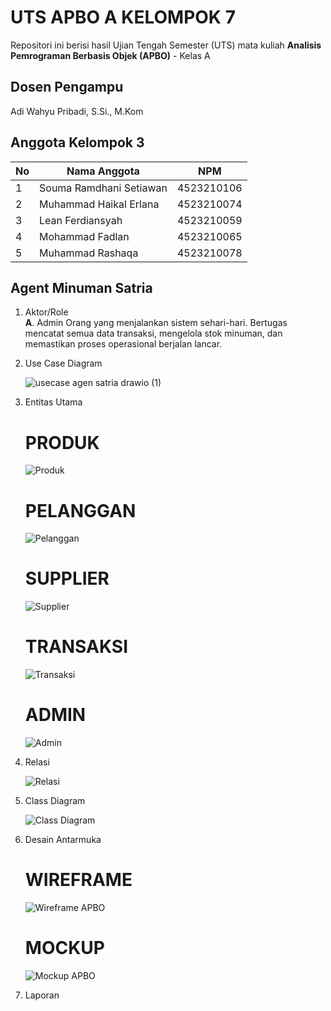 # UTS APBO A KELOMPOK 7

Repositori ini berisi hasil Ujian Tengah Semester (UTS) mata kuliah **Analisis Pemrograman Berbasis Objek (APBO)** - Kelas A

## Dosen Pengampu
Adi Wahyu Pribadi, S.Si., M.Kom

## Anggota Kelompok 3

| No | Nama Anggota            | NPM         |
|----|-------------------------|-------------|
| 1  | Souma Ramdhani Setiawan | 4523210106  |
| 2  | Muhammad Haikal Erlana  | 4523210074  |
| 3  | Lean Ferdiansyah        | 4523210059  |
| 4  | Mohammad Fadlan         | 4523210065  |
| 5  | Muhammad Rashaqa        | 4523210078  |

## Agent Minuman Satria

1. Aktor/Role  
**A**. Admin
Orang yang menjalankan sistem sehari-hari. Bertugas mencatat semua data transaksi, mengelola stok minuman, dan memastikan proses operasional berjalan lancar.

2. Use Case Diagram
   
   ![usecase agen satria drawio (1)](https://github.com/user-attachments/assets/ebb0c4c2-3edc-40fa-b6fd-944d4ba3daf4)
  
3. Entitas Utama
   # PRODUK
   ![Produk](https://github.com/user-attachments/assets/6f8b9ff4-4679-44fd-b87d-e74d302b0f80)

   # PELANGGAN
   ![Pelanggan](https://github.com/user-attachments/assets/cc6450ef-89b6-4e5e-b196-53cbab0b2085)

   # SUPPLIER
   ![Supplier](https://github.com/user-attachments/assets/e561103f-12a8-4ebb-a135-53d43ed21f30)

   # TRANSAKSI
   ![Transaksi](https://github.com/user-attachments/assets/25e621de-dd03-42bf-beef-90a966775c4a)

   # ADMIN
   ![Admin](https://github.com/user-attachments/assets/200185ff-e77a-4570-84cf-fd67935f1ff0)

4. Relasi
   
   ![Relasi](https://github.com/user-attachments/assets/40d40d2d-5bf8-4e7d-99c5-371fd3e02524)

5. Class Diagram
   
   ![Class Diagram](https://github.com/user-attachments/assets/cea3ebc6-9b32-4061-bbdf-ef5a34c7cabd)

6. Desain Antarmuka
   # WIREFRAME
   ![Wireframe APBO](https://github.com/user-attachments/assets/eaa7d124-73fa-46a8-a6eb-1ea711dfafd2)

   # MOCKUP
   ![Mockup APBO](https://github.com/user-attachments/assets/de8ee58b-81ed-4c4b-90b6-6cff87e0e1bc)

7. Laporan
